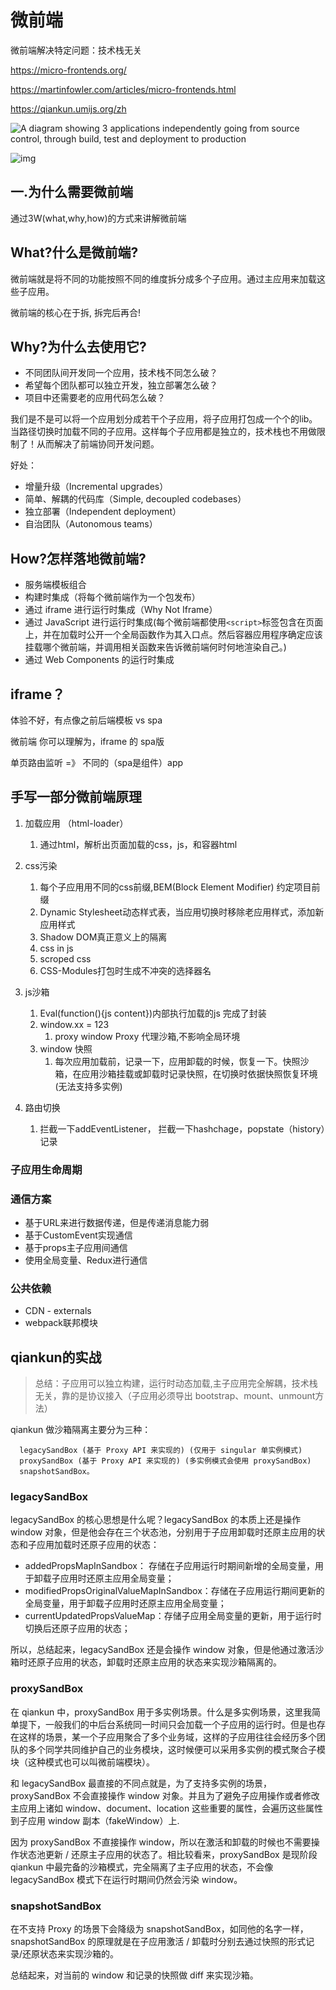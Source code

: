 # 微前端

微前端解决特定问题：技术栈无关

https://micro-frontends.org/

https://martinfowler.com/articles/micro-frontends.html

https://qiankun.umijs.org/zh

![A diagram showing 3 applications independently going from source control, through build, test and deployment to production](https://martinfowler.com/articles/micro-frontends/deployment.png)

![img](https://pic1.zhimg.com/v2-2efaa89ac52b38913bdcc0f3603c8e58_1440w.jpg?source=172ae18b)

## 一.为什么需要微前端

通过3W(what,why,how)的方式来讲解微前端

## What?什么是微前端?

微前端就是将不同的功能按照不同的维度拆分成多个子应用。通过主应用来加载这些子应用。

微前端的核心在于拆, 拆完后再合!

## Why?为什么去使用它?

* 不同团队间开发同一个应用，技术栈不同怎么破？
* 希望每个团队都可以独立开发，独立部署怎么破？
* 项目中还需要老的应用代码怎么破？
  
我们是不是可以将一个应用划分成若干个子应用，将子应用打包成一个个的lib。当路径切换时加载不同的子应用。这样每个子应用都是独立的，技术栈也不用做限制了！从而解决了前端协同开发问题。

好处：

* 增量升级（Incremental upgrades）
* 简单、解耦的代码库（Simple, decoupled codebases）
* 独立部署（Independent deployment）
* 自治团队（Autonomous teams）

## How?怎样落地微前端?

* 服务端模板组合
* 构建时集成（将每个微前端作为一个包发布）
* 通过 iframe 进行运行时集成（Why Not Iframe）
* 通过 JavaScript 进行运行时集成(每个微前端都使用`<script>`标签包含在页面上，并在加载时公开一个全局函数作为其入口点。然后容器应用程序确定应该挂载哪个微前端，并调用相关函数来告诉微前端何时何地渲染自己。)
* 通过 Web Components 的运行时集成

## iframe？

体验不好，有点像之前后端模板 vs spa  

微前端 你可以理解为，iframe 的 spa版

单页路由监听 =》 不同的（spa是组件）app

## 手写一部分微前端原理

1. 加载应用 （html-loader）
   1. 通过html，解析出页面加载的css，js，和容器html
2. css污染
   1. 每个子应用用不同的css前缀,BEM(Block Element Modifier) 约定项目前缀
   2. Dynamic Stylesheet动态样式表，当应用切换时移除老应用样式，添加新应用样式
   3. Shadow DOM真正意义上的隔离
   4. css in js
   5. scroped css
   6. CSS-Modules打包时生成不冲突的选择器名

3. js沙箱
   1. Eval(function(){js content})内部执行加载的js  完成了封装
   2. window.xx = 123
      1. proxy window Proxy 代理沙箱,不影响全局环境
   3. window 快照
      1. 每次应用加载前，记录一下，应用卸载的时候，恢复一下。快照沙箱，在应用沙箱挂载或卸载时记录快照，在切换时依据快照恢复环境 (无法支持多实例)
4. 路由切换
   1. 拦截一下addEventListener， 拦截一下hashchage，popstate（history）记录

### 子应用生命周期

### 通信方案

* 基于URL来进行数据传递，但是传递消息能力弱
* 基于CustomEvent实现通信
* 基于props主子应用间通信
* 使用全局变量、Redux进行通信

### 公共依赖

* CDN - externals
* webpack联邦模块

## qiankun的实战

>总结：子应用可以独立构建，运行时动态加载,主子应用完全解耦，技术栈无关，靠的是协议接入（子应用必须导出 bootstrap、mount、unmount方法）

qiankun 做沙箱隔离主要分为三种：

      legacySandBox (基于 Proxy API 来实现的) (仅用于 singular 单实例模式)
      proxySandBox (基于 Proxy API 来实现的) (多实例模式会使用 proxySandBox)
      snapshotSandBox。

### legacySandBox

legacySandBox 的核心思想是什么呢？legacySandBox 的本质上还是操作 window 对象，但是他会存在三个状态池，分别用于子应用卸载时还原主应用的状态和子应用加载时还原子应用的状态：

* addedPropsMapInSandbox： 存储在子应用运行时期间新增的全局变量，用于卸载子应用时还原主应用全局变量；
* modifiedPropsOriginalValueMapInSandbox：存储在子应用运行期间更新的全局变量，用于卸载子应用时还原主应用全局变量；
* currentUpdatedPropsValueMap：存储子应用全局变量的更新，用于运行时切换后还原子应用的状态；

所以，总结起来，legacySandBox 还是会操作 window 对象，但是他通过激活沙箱时还原子应用的状态，卸载时还原主应用的状态来实现沙箱隔离的。

### proxySandBox

在 qiankun 中，proxySandBox 用于多实例场景。什么是多实例场景，这里我简单提下，一般我们的中后台系统同一时间只会加载一个子应用的运行时。但是也存在这样的场景，某一个子应用聚合了多个业务域，这样的子应用往往会经历多个团队的多个同学共同维护自己的业务模块，这时候便可以采用多实例的模式聚合子模块（这种模式也可以叫微前端模块）。

和 legacySandBox 最直接的不同点就是，为了支持多实例的场景，proxySandBox 不会直接操作 window 对象。并且为了避免子应用操作或者修改主应用上诸如 window、document、location 这些重要的属性，会遍历这些属性到子应用 window 副本（fakeWindow）上.

因为 proxySandBox 不直接操作 window，所以在激活和卸载的时候也不需要操作状态池更新 / 还原主子应用的状态了。相比较看来，proxySandBox 是现阶段 qiankun 中最完备的沙箱模式，完全隔离了主子应用的状态，不会像 legacySandBox 模式下在运行时期间仍然会污染 window。

### snapshotSandBox

在不支持 Proxy 的场景下会降级为 snapshotSandBox，如同他的名字一样，snapshotSandBox 的原理就是在子应用激活 / 卸载时分别去通过快照的形式记录/还原状态来实现沙箱的。

总结起来，对当前的 window 和记录的快照做 diff 来实现沙箱。

